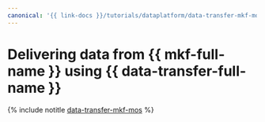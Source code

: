 ```yaml
---
canonical: '{{ link-docs }}/tutorials/dataplatform/data-transfer-mkf-mos'
---
```


# Delivering data from {{ mkf-full-name }} using {{ data-transfer-full-name }}

{% include notitle [data-transfer-mkf-mos](../../_tutorials/dataplatform/data-transfer-mkf-mos.md) %}
